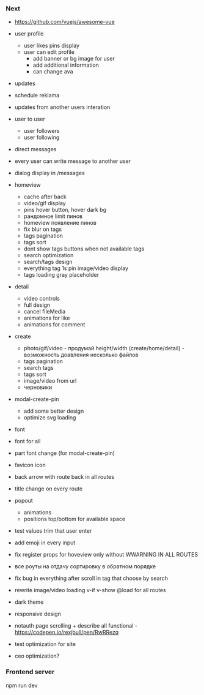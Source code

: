 ### Next
- https://github.com/vuejs/awesome-vue

- user profile
  - user likes pins display
  - user can edit profile
    - add banner or bg image for user
    - add additional information
    - can change ava

- updates
 - schedule reklama
 - updates from another users interation

- user to user
  - user followers
  - user following

- direct messages
 - every user can write message to another user
 - dialog display in /messages

- homeview
  - cache after back
  - video/gif display
  - pins hover button, hover dark bg
  - рандомное limit пинов
  - homeview появление пинов
  - fix blur on tags
  - tags pagination
  - tags sort
  - dont show tags buttons when not available tags
  - search optimization
  - search/tags design
  - everything tag 1s pin image/video display
  - tags loading gray placeholder

- detail
  - video controls
  - full design
  - cancel fileMedia
  - animations for like
  - animations for comment

- create 
  - photo/gif/video - продумай height/width (create/home/detail) - возможность доавления несколько файлов
  - tags pagination
  - search tags
  - tags sort
  - image/video from url
  - черновики

- modal-create-pin
  - add some better design
  - optimize svg loading

- font
 - font for all
 - part font change (for modal-create-pin)

- favicon icon

- back arrow with route back in all routes

- title change on every route

- popout
  - animations
  - positions top/bottom for available space

- test values trim that user enter

- add emoji in every input

- fix register props for hoveview only without WWARNING IN ALL ROUTES

- все роуты на отдачу сортировку в обратном порядке

- fix bug in everything after scroll in tag that choose by search

- rewrite image/video loading v-if v-show @load for all routes

- dark theme

- responsive design

- notauth page scrolling + describe all functional - https://codepen.io/rexjbull/pen/RwRRezq

- test optimization for site

- ceo optimization?

### Frontend server
npm run dev